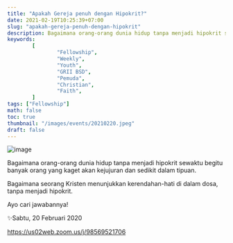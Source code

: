 ```yaml
---
title: "Apakah Gereja penuh dengan Hipokrit?"
date: 2021-02-19T10:25:39+07:00
slug: "apakah-gereja-penuh-dengan-hipokrit"
description: Bagaimana orang-orang dunia hidup tanpa menjadi hipokrit sewaktu begitu banyak orang yang kaget akan kejujuran dan sedikit dalam tipuan. Bagaimana seorang Kristen menunjukkan kerendahan-hati di dalam dosa, tanpa menjadi hipokrit.
keywords:
        [
                "Fellowship",
                "Weekly",
                "Youth",
                "GRII BSD",
                "Pemuda",
                "Christian",
                "Faith",
        ]
tags: ["Fellowship"]
math: false
toc: true
thumbnail: "/images/events/20210220.jpeg"
draft: false
---
```


![image](/images/events/20210220.jpeg)

Bagaimana orang-orang dunia hidup tanpa menjadi hipokrit sewaktu begitu banyak orang yang kaget akan kejujuran dan sedikit dalam tipuan.

Bagaimana seorang Kristen menunjukkan kerendahan-hati di dalam dosa, tanpa menjadi hipokrit.

Ayo cari jawabannya!

✨Sabtu, 20 Februari 2020

https://us02web.zoom.us/j/98569521706
